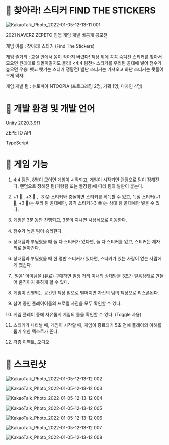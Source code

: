 # 🎯 찾아라! 스티커 FIND THE STICKERS

![KakaoTalk_Photo_2022-01-05-12-13-11 001](https://user-images.githubusercontent.com/93331248/148155082-7c689583-29e2-4d10-898f-106b38a0f15d.jpeg)



2021 NAVERZ ZEPETO 인앱 게임 개발 비공개 공모전 


게임 이름 : 찾아라! 스티커 (Find The Stickers)

게임 줄거리 : 교실 안에서 몸이 작아져 버렸다! 책상 위에 꼭꼭 숨겨진 스티커를 찾아서 모으면 원래대로 되돌아갈지도 몰라! <4:4 팀전> 스티커를 우리팀 골대에 넣어 점수가 높으면 우승! 뺏고 뺏기는 스티커 쟁탈전! 별난 스티커는 가져오고 화난 스티커는 못들어오게 막자!

게임 개발 팀 : 뉴토피아 NTOOPIA (프로그래밍 2명, 기획 1명, 디자인 4명)


# 🎯 개발 환경 및 개발 언어

Unity 2020.3.9f1

ZEPETO API

TypeScript


# 🎯 게임 기능 

1. 4:4 팀전, 8명이 모이면 게임이 시작되고, 게임이 시작되면 랜덤으로 팀이 정해진다. 랜덤으로 정해진 팀(파랑팀 또는 빨강팀)에 따라 팀의 발판이 붙는다.

2. +1 🙂 , +3 🤩 , -3 😡 스티커와 충돌하면 스티커를 획득할 수 있고, 득점 스티커(+1 🙂, +3 🤩)는 우리 팀 골대에만, 공격 스티커(-3 😡)는 상대 팀 골대에만 넣을 수 있다.

3. 게임은 3분 동안 진행되고, 3분이 지나면 시상식으로 이동한다.

4. 점수가 높은 팀이 승리한다.

5. 상대팀과 부딪혔을 때 둘 다 스티커가 있다면, 둘 다 스티커를 잃고, 스티커는 제자리로 돌아간다.

6. 상대팀과 부딪혔을 때 한 명만 스티커가 있다면, 스티커가 있는 사람이 없는 사람에게 뺏긴다.

7. '얼음' 아이템을 (유료) 구매하면 일정 거리 이내의 상대방을 3초간 얼음상태로 만들어 움직이지 못하게 할 수 있다.

8. 게임이 진행되는 공간인 책상 밑으로 떨어지면 자신의 팀의 책상으로 리스폰된다.

9. 참여 중인 플레이어들의 프로필 사진을 모두 확인할 수 있다.

10. 게임 플레이 중에 자유롭게 게임의 룰을 확인할 수 있다. (Toggle 사용)

11. 스티커가 나타날 때, 게임이 시작할 때, 게임이 종료되기 5초 전에 플레이의 이해를 돕기 위한 텍스트가 뜬다.

12. 각종 이펙트, 오디오


# 🎯 스크린샷
![KakaoTalk_Photo_2022-01-05-12-13-12 002](https://user-images.githubusercontent.com/93331248/148155095-cb79993e-7740-4464-94a0-c7f9e339b87d.jpeg)

![KakaoTalk_Photo_2022-01-05-12-13-12 003](https://user-images.githubusercontent.com/93331248/148155110-0744b133-b25e-4cd6-87be-93bc3d97f619.jpeg)

![KakaoTalk_Photo_2022-01-05-12-13-12 004](https://user-images.githubusercontent.com/93331248/148155119-bb5b2ae0-0e9a-42e8-8dc2-f1d4d20152d8.jpeg)

![KakaoTalk_Photo_2022-01-05-12-13-12 005](https://user-images.githubusercontent.com/93331248/148155150-1fdb5f6e-e6ca-48a6-b84b-04c38b29e427.jpeg)

![KakaoTalk_Photo_2022-01-05-12-13-12 006](https://user-images.githubusercontent.com/93331248/148155160-2a90a5d1-8278-4938-b82a-460fe09f6312.jpeg)

![KakaoTalk_Photo_2022-01-05-12-13-12 007](https://user-images.githubusercontent.com/93331248/148155183-6647d436-775d-4f1e-9a17-cc555521d414.jpeg)

![KakaoTalk_Photo_2022-01-05-12-13-12 008](https://user-images.githubusercontent.com/93331248/148155192-57c5e7d1-c7e5-422b-9615-4ab0fe7c6ff2.jpeg)


